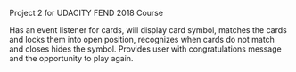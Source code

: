 Project 2 for UDACITY FEND 2018 Course 

Has an event listener for cards, will display card symbol, matches the cards and locks them into open position, recognizes when cards do not match and closes hides the symbol. Provides user with congratulations message and the opportunity to play again. 

